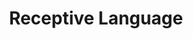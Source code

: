 ---
types: "word"

title: "Receptive Language"

categories: ['']

tags: ['Receptive', 'Language']

arabic: ['اللغة الاستقبالية']

publishers: ['خوارزميات الذكاء الاصطناعي في تحليل النص العربي']

types: "word"

slug: ""
---